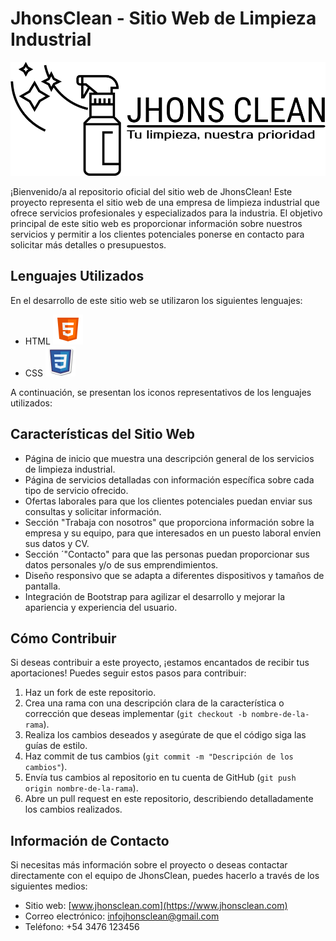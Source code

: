 # JhonsClean - Sitio Web de Limpieza Industrial

![Logo JhonsClean](./assets/img/logonegro.png)

¡Bienvenido/a al repositorio oficial del sitio web de JhonsClean! Este proyecto representa el sitio web de una empresa de limpieza industrial que ofrece servicios profesionales y especializados para la industria. El objetivo principal de este sitio web es proporcionar información sobre nuestros servicios y permitir a los clientes potenciales ponerse en contacto para solicitar más detalles o presupuestos.

## Lenguajes Utilizados

En el desarrollo de este sitio web se utilizaron los siguientes lenguajes:

- HTML ![HTML](./assets/img/icons8-html5-48.png)
- CSS ![CSS](./assets/img/icons8-css-48.png)

A continuación, se presentan los iconos representativos de los lenguajes utilizados:

## Características del Sitio Web

- Página de inicio que muestra una descripción general de los servicios de limpieza industrial.
- Página de servicios detalladas con información específica sobre cada tipo de servicio ofrecido.
- Ofertas laborales para que los clientes potenciales puedan enviar sus consultas y solicitar información.
- Sección "Trabaja con nosotros" que proporciona información sobre la empresa y su equipo, para que interesados en un puesto laboral envíen sus datos y CV.
- Sección ´"Contacto" para que las personas puedan proporcionar sus datos personales y/o de sus emprendimientos.
- Diseño responsivo que se adapta a diferentes dispositivos y tamaños de pantalla.
- Integración de Bootstrap para agilizar el desarrollo y mejorar la apariencia y experiencia del usuario.

## Cómo Contribuir

Si deseas contribuir a este proyecto, ¡estamos encantados de recibir tus aportaciones! Puedes seguir estos pasos para contribuir:

1. Haz un fork de este repositorio.
2. Crea una rama con una descripción clara de la característica o corrección que deseas implementar (`git checkout -b nombre-de-la-rama`).
3. Realiza los cambios deseados y asegúrate de que el código siga las guías de estilo.
4. Haz commit de tus cambios (`git commit -m "Descripción de los cambios"`).
5. Envía tus cambios al repositorio en tu cuenta de GitHub (`git push origin nombre-de-la-rama`).
6. Abre un pull request en este repositorio, describiendo detalladamente los cambios realizados.

## Información de Contacto

Si necesitas más información sobre el proyecto o deseas contactar directamente con el equipo de JhonsClean, puedes hacerlo a través de los siguientes medios:

- Sitio web: [www.jhonsclean.com](https://www.jhonsclean.com)
- Correo electrónico: infojhonsclean@gmail.com
- Teléfono: +54 3476 123456